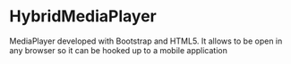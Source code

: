 # HybridMediaPlayer
MediaPlayer developed with Bootstrap and HTML5.
It allows to be open in any browser so it can be hooked up to a mobile application
